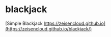 # blackjack
[Simple Blackjack
https://zeisencloud.github.io](https://zeisencloud.github.io/blackjack/)
